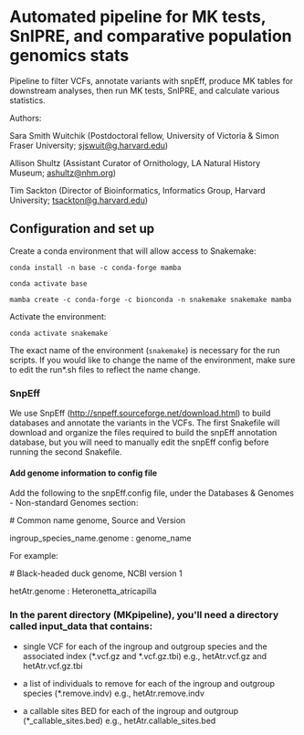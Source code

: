 # Automated pipeline for MK tests, SnIPRE, and comparative population genomics stats

Pipeline to filter VCFs, annotate variants with snpEff, produce MK tables for downstream analyses, then run MK tests, SnIPRE, and calculate various statistics.

Authors: 


Sara Smith Wuitchik (Postdoctoral fellow, University of Victoria & Simon Fraser University; sjswuit@g.harvard.edu)  

Allison Shultz (Assistant Curator of Ornithology, LA Natural History Museum; ashultz@nhm.org)

Tim Sackton (Director of Bioinformatics, Informatics Group, Harvard University; tsackton@g.harvard.edu)

## Configuration and set up

Create a conda environment that will allow access to Snakemake:

```conda install -n base -c conda-forge mamba```

```conda activate base```

```mamba create -c conda-forge -c bionconda -n snakemake snakemake mamba```

Activate the environment:

```conda activate snakemake```  

The exact name of the environment (```snakemake```) is necessary for the run scripts. If you would like to change the name of the environment, make sure to edit the run*.sh files to reflect the name change.

### SnpEff

We use SnpEff (http://snpeff.sourceforge.net/download.html) to build databases and annotate the variants in the VCFs. The first Snakefile will download and organize the files required to build the snpEff annotation database, but you will need to manually edit the snpEff config before running the second Snakefile.

#### Add genome information to config file

Add the following to the snpEff.config file, under the Databases & Genomes - Non-standard Genomes section:

\# Common name genome, Source and Version

ingroup_species_name.genome : genome_name

For example: 

\# Black-headed duck genome, NCBI version 1

hetAtr.genome : Heteronetta_atricapilla  

### In the parent directory (MKpipeline), you'll need a directory called input_data that contains:

- single VCF for each of the ingroup and outgroup species and the associated index (\*.vcf.gz and \*.vcf.gz.tbi) e.g., hetAtr.vcf.gz and hetAtr.vcf.gz.tbi 

- a list of individuals to remove for each of the ingroup and outgroup species (\*.remove.indv) e.g., hetAtr.remove.indv

- a callable sites BED for each of the ingroup and outgroup (\*\_callable_sites.bed) e.g., hetAtr.callable_sites.bed
